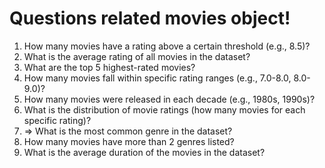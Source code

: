 # Questions related movies object!

1. How many movies have a rating above a certain threshold (e.g., 8.5)?
2. What is the average rating of all movies in the dataset?
3. What are the top 5 highest-rated movies?
4. How many movies fall within specific rating ranges (e.g., 7.0-8.0, 8.0-9.0)?
5. How many movies were released in each decade (e.g., 1980s, 1990s)?
6. What is the distribution of movie ratings (how many movies for each specific rating)?
7. => What is the most common genre in the dataset?
8. How many movies have more than 2 genres listed?
9. What is the average duration of the movies in the dataset?
